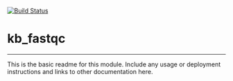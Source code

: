 [![Build Status](https://travis-ci.org/seaver/kb_fastqc.svg?branch=master)](https://travis-ci.org/seaver/kb_fastqc)

# kb_fastqc
---

This is the basic readme for this module. Include any usage or deployment instructions and links to other documentation here.
